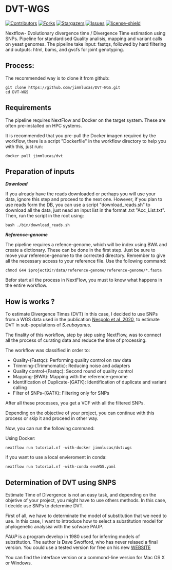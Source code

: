 # DVT-WGS
[![Contributors][contributors-shield]][contributors-url]
[![Forks][forks-shield]][forks-url]
[![Stargazers][stars-shield]][stars-url]
[![Issues][issues-shield]][issues-url]
[![license-shield]][license-url]

Nextflow- Evolutionary divergence time / Divergence Time estimation using SNPs.
Pipeline for standardised Quality analisis, mapping and variant calls on yeast genomes. The pipeline take input: fastqs, followed by hard filtering and outputs: html, bams, and gvcfs for joint genotyping.

## Process:

The recommended way is to clone it from github:
```
git clone https://github.com/jimmlucas/DVT-WGS.git
cd DVT-WGS
```
## Requirements

The pipeline requires NextFlow and Docker on the target system. These are often pre-installed on HPC systems.

It is recommended that you pre-pull the Docker imagen required by the workflow, there is a script "Dockerfile" in the workflow directory to help you with this, just run:

```
docker pull jimmlucas/dvt
```

## Preparation of inputs

***Download***

If you already have the reads downloaded or perhaps you will use your data, ignore this step and proceed to the next one. However, if you plan to use reads form the DB, you can use a script "download_reads.sh" to download all the data, just nead an input list in the format .txt "Acc_List.txt". Then, run the script in the root using: 

```
bash ./bin/download_reads.sh 
```

***Reference-genome***

The pipeline requires a refence-genome, which will be index using BWA and create a dictionary. These can be done in the first step. Just be sure to move your reference-genome to the corrected directory. Remember to give all the necessary access to your reference file. Use the following command:

```
chmod 644 $projectDir/data/reference-genome/reference-genome/*.fasta
```

Befor start all the process in NextFlow, you must to know what happens in the entire workflow.
## How is works ?

To estimate Divergence Times (DVT) in this case, I decided to use SNPs from a WGS data used in the publication [Nespolo et al, 2020](https://journals.plos.org/plosgenetics/article?id=10.1371/journal.pgen.1008777), to estimate DVT in sub-populations of *S.eubayanus*.

The finality of this workflow, step by step using NextFlow, was to connect all the process of curating data and reduce the time of processing. 

The workflow was classified in order to:

* Quality-(Fastqc): Performing quality control on raw data
* Trimming-(Trimmomatic): Reducing noise and adapters
* Quality control-(Fastqc): Second round of quality control
* Mapping-(BWA): Mapping with the reference-genome
* Identification of Duplicate-(GATK): Identification of duplicate and variant calling
* Filter of SNPs-(GATK): Filtering only for SNPs

After all these processes, you get a VCF with all the filtered SNPs. 

Depending on the objective of your project, you can continue with this process or skip it and proceed in other way.

Now, you can run the following command:

Using Docker:
```
nextflow run tutorial.nf -with-docker jimmlucas/dvt:wgs
```
if you want to use a local envieroment in conda:
```
nextflow run tutorial.nf -with-conda envWGS.yaml
```
## Determination of DVT using SNPS

Estimate Time of Divergence is not an easy task, and depending on the objetive of your project, you might have to use others methods. In this case, I decide use SNPs to determine DVT.

First of all, we have to determinate the model of substitution that we need to use. In this case, I want to introduce how to select a substitution model for phylogenetic analysisi with the sofware PAUP.

*PAUP* is a program develop in 1980 used for inferring models of substitution. The author is Dave Swofford, who has never relased a final version. You could use a tested version for free on his new [WEBSITE](http://phylosolutions.com/paup-test/)

You can find the interface version or a commond-line version for Mac OS X or Windows.



```

```

[contributors-shield]: https://img.shields.io/github/contributors/jimmlucas/DVT-WGS.svg?style=for-the-badge

[contributors-url]: https://github.com/jimmlucas/DVT-WGS/graphs/contributors

[forks-shield]: https://img.shields.io/github/forks/jimmlucas/DVT-WGS.svg?style=for-the-badge
[forks-url]: https://github.com/jimmlucas/DVT-WGS/network/members

[stars-shield]: https://img.shields.io/github/stars/jimmlucas/DVT-WGS.svg?style=for-the-badge
[stars-url]: https://github.com/gjimmlucas/DVT-WGS/stargazers

[issues-shield]: https://img.shields.io/github/issues/jimmlucas/DVT-WGS.svg?style=for-the-badge
[issues-url]: https://github.com/jimmlucas/DVT-WGS/issues

[license-shield]: https://img.shields.io/github/license/jimmlucas/DVT-WGS.svg?style=for-the-badge
[license-url]: https://github.com/jimmlucas/DVT-WGS/blob/master/LICENSE.txt
